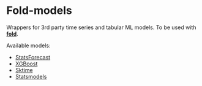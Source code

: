 # Fold-models

Wrappers for 3rd party time series and tabular ML models.
To be used with **[fold](https://github.com/dream-faster/fold)**.

Available models:
- [StatsForecast](https://github.com/Nixtla/statsforecast)
- [XGBoost](https://github.com/dmlc/xgboost)
- [Sktime](https://github.com/sktime/sktime)
- [Statsmodels](https://github.com/statsmodels/statsmodels)
